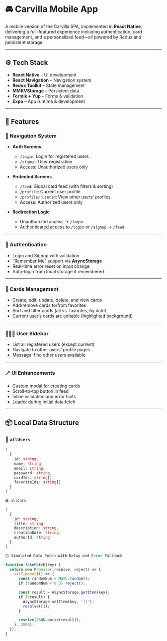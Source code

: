 # 🚘 Carvilla Mobile App

A mobile version of the Carvilla SPA, implemented in **React Native**, delivering a full-featured experience including authentication, card management, and a personalized feed—all powered by Redux and persistent storage.

---

## ⚙️ Tech Stack

- **React Native** – UI development
- **React Navigation** – Navigation system
- **Redux Toolkit** – State management
- **MMKVStorage** – Persistent data
- **Formik + Yup** – Forms & validation
- **Expo** – App runtime & development

---

## 🚀 Features

### 🧭 Navigation System

- **Auth Screens**
  - `/login`: Login for registered users
  - `/signup`: User registration
  - Access: Unauthorized users only

- **Protected Screens**
  - `/feed`: Global card feed (with filters & sorting)
  - `/profile`: Current user profile
  - `/profile/:userId`: View other users' profiles
  - Access: Authorized users only

- **Redirection Logic**
  - Unauthorized access → `/login`
  - Authenticated access to `/login` or `/signup` → `/feed`

---

### 👤 Authentication

- Login and Signup with validation
- “Remember Me” support via **AsyncStorage**
- Real-time error reset on input change
- Auto-login from local storage if remembered

---

### 📝 Cards Management

- Create, edit, update, delete, and view cards
- Add/remove cards to/from favorites
- Sort and filter cards (all vs. favorites, by date)
- Current user’s cards are editable (highlighted background)

---

### 🧑‍🤝‍🧑 User Sidebar

- List all registered users (except current)
- Navigate to other users’ profile pages
- Message if no other users available

---

### 🪄 UI Enhancements

- Custom modal for creating cards
- Scroll-to-top button in feed
- Inline validation and error hints
- Loader during initial data fetch

---

## 📦 Local Data Structure

### 👥 `allUsers`

```ts
[
  {
    id: string,
    name: string,
    email: string,
    password: string,
    cardIds: string[],
    favoriteIds: string[]
  }
]

🚘 allCars

[
  {
    id: string,
    title: string,
    description: string,
    creationDate: string,
    authorId: string
  }
]

🕒 Simulated Data Fetch with Delay and Error Fallback

function fakeFetch(key) {
  return new Promise((resolve, reject) => {
    setTimeout(() => {
      const randomNum = Math.random();
      if (randomNum < 0.3) reject();

      const result = AsyncStorage.getItem(key);
      if (!result) {
        AsyncStorage.setItem(key, '[]');
        resolve([]);
      }

      resolve(JSON.parse(result));
    }, 2000);
  });
}
